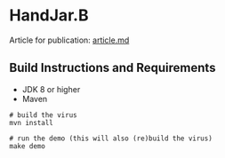 # HandJar.B

Article for publication: [article.md](./article.md)

## Build Instructions and Requirements

* JDK 8 or higher
* Maven

```
# build the virus
mvn install

# run the demo (this will also (re)build the virus)
make demo
```
